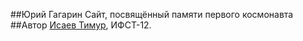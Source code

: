 ##Юрий Гагарин
Сайт, посвящённый памяти первого космонавта
##Автор
[Исаев Тимур](https://www.vk.com/id261840314), ИФСТ-12.